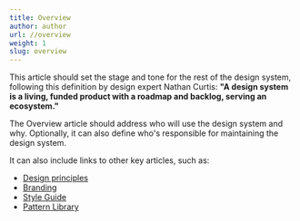 ```yaml
---
title: Overview
author: author
url: //overview
weight: 1
slug: overview
---
```


This article should set the stage and tone for the rest of the design system, following this definition by  design expert Nathan Curtis: **"A design system is a living, funded product with a roadmap and backlog, serving an ecosystem."**

The Overview article should address who will use the design system and why. Optionally, it can also define who's responsible for maintaining the design system.

It can also include links to other key articles, such as:

* [Design principles]({{sitebase.url}}/design-principles/#design-principles)
* [Branding]({{sitebase.url}}/design-principles/#branding)
* [Style Guide]({{sitebase.url}}/resources/#style-guide)
* [Pattern Library]({{sitebase.url}}/resources/#pattern-library)
